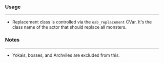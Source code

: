 ### Usage
---
- Replacement class is controlled via the `oab_replacement` CVar. It's the class name of the actor that should replace all monsters.

### Notes
---
- Yokais, bosses, and Archviles are excluded from this.